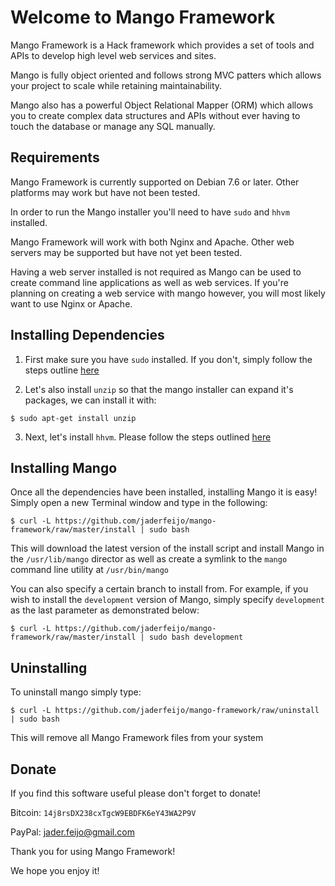 Welcome to Mango Framework
====================================

Mango Framework is a Hack framework which provides a set of tools and APIs
to develop high level web services and sites.

Mango is fully object oriented and follows strong MVC patters which allows
your project to scale while retaining maintainability.

Mango also has a powerful Object Relational Mapper (ORM) which allows you
to create complex data structures and APIs without ever having to touch
the database or manage any SQL manually.

Requirements
------------------------------------
Mango Framework is currently supported on Debian 7.6 or later. Other
platforms may work but have not been tested.

In order to run the Mango installer you'll need to have `sudo` and
`hhvm` installed.

Mango Framework will work with both Nginx and Apache. Other web servers may
be supported but have not yet been tested.

Having a web server installed is not required as Mango can be used to create
command line applications as well as web services. If you're planning on
creating a web service with mango however, you will most likely want to use
Nginx or Apache.

Installing Dependencies
------------------------------------

1. First make sure you have `sudo` installed. If you don't, simply follow the steps outline [here](http://www.ducea.com/2006/05/18/install-sudo-on-debian/)
 
2. Let's also install `unzip` so that the mango installer can expand it's packages, we can install it with:

 `$ sudo apt-get install unzip`

3. Next, let's install `hhvm`. Please follow the steps outlined [here](https://github.com/facebook/hhvm/wiki/Prebuilt-Packages-on-Debian-7)

Installing Mango
------------------------------------

Once all the dependencies have been installed, installing Mango it is easy!
Simply open a new Terminal window and type in the following:

 `$ curl -L https://github.com/jaderfeijo/mango-framework/raw/master/install | sudo bash`

This will download the latest version of the install script and install Mango in the `/usr/lib/mango`
director as well as create a symlink to the `mango` command line utility at `/usr/bin/mango`

You can also specify a certain branch to install from. For example, if you wish to install
the `development` version of Mango, simply specify `development` as the last parameter as
demonstrated below:

 `$ curl -L https://github.com/jaderfeijo/mango-framework/raw/master/install | sudo bash development`

Uninstalling
------------------------------------

To uninstall mango simply type:

 `$ curl -L https://github.com/jaderfeijo/mango-framework/raw/uninstall | sudo bash`

This will remove all Mango Framework files from your system

Donate
------------------------------------

If you find this software useful please don't forget to donate!

Bitcoin: `14j8rsDX238cxTgcW9EBDFK6eY43WA2P9V`

PayPal: jader.feijo@gmail.com

Thank you for using Mango Framework!

We hope you enjoy it!
